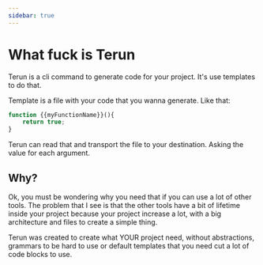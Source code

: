 ```yaml
---
sidebar: true
---
```


# What fuck is Terun

Terun is a cli command to generate code for your project. It's use templates to do that.

Template is a file with your code that you wanna generate. Like that:

```js
function {{myFunctionName}}(){
    return true;
}
```

Terun can read that and transport the file to your destination. Asking the value for each argument.

## Why?

Ok, you must be wondering why you need that if you can use a lot of other tools. The problem that I see is that the other tools have a bit of lifetime inside your project because your project increase a lot, with a big architecture and files to create a simple thing.

Terun was created to create what YOUR project need, without abstractions, grammars to be hard to use or default templates that you need cut a lot of code blocks to use.